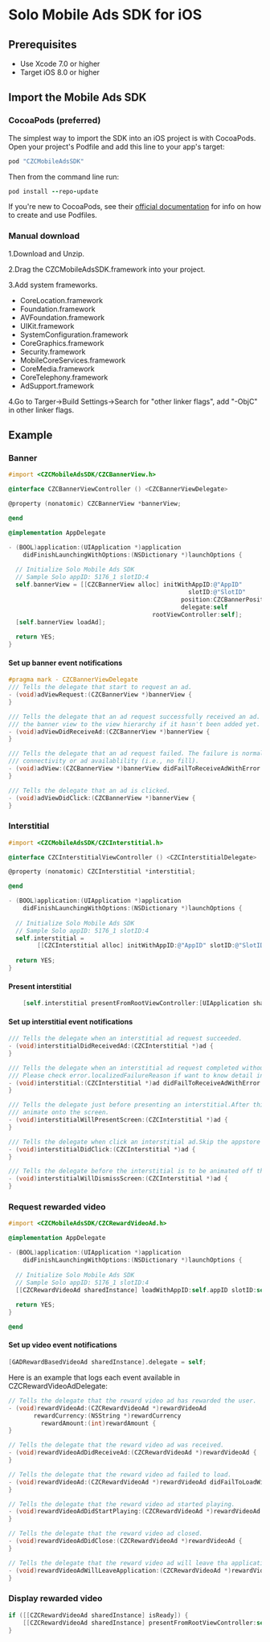 # Solo Mobile Ads SDK for iOS
## Prerequisites
   * Use Xcode 7.0 or higher
   * Target iOS 8.0 or higher

## Import the Mobile Ads SDK
### CocoaPods (preferred)
The simplest way to import the SDK into an iOS project is with CocoaPods. Open your project's Podfile and add this line to your app's target:
```ruby
pod "CZCMobileAdsSDK" 
```
Then from the command line run:
```ruby
pod install --repo-update
```
If you're new to CocoaPods, see their [official documentation](https://guides.cocoapods.org/using/using-cocoapods.html) for info on how to create and use Podfiles.

### Manual download
1.Download and Unzip.

2.Drag the CZCMobileAdsSDK.framework into your project.

3.Add system frameworks.
  * CoreLocation.framework
  * Foundation.framework
  * AVFoundation.framework
  * UIKit.framework
  * SystemConfiguration.framework
  * CoreGraphics.framework
  * Security.framework
  * MobileCoreServices.framework
  * CoreMedia.framework
  * CoreTelephony.framework
  * AdSupport.framework
  
4.Go to Targer->Build Settings->Search for "other linker flags", add "-ObjC" in other linker flags.
## Example
### Banner
```Objective-C
#import <CZCMobileAdsSDK/CZCBannerView.h>

@interface CZCBannerViewController () <CZCBannerViewDelegate>

@property (nonatomic) CZCBannerView *bannerView;

@end

@implementation AppDelegate

- (BOOL)application:(UIApplication *)application
    didFinishLaunchingWithOptions:(NSDictionary *)launchOptions {
    
  // Initialize Solo Mobile Ads SDK
  // Sample Solo appID: 5176_1 slotID:4
  self.bannerView = [[CZCBannerView alloc] initWithAppID:@"AppID"
                                                  slotID:@"SlotID"
                                                position:CZCBannerPositionBottom
                                                delegate:self
                                        rootViewController:self];
  [self.bannerView loadAd];
  
  return YES;
}

```

#### Set up banner event notifications
```Objective-C
#pragma mark - CZCBannerViewDelegate
/// Tells the delegate that start to request an ad.
- (void)adViewRequest:(CZCBannerView *)bannerView {
}

/// Tells the delegate that an ad request successfully received an ad. The delegate may want to add
/// the banner view to the view hierarchy if it hasn't been added yet.
- (void)adViewDidReceiveAd:(CZCBannerView *)bannerView {
}

/// Tells the delegate that an ad request failed. The failure is normally due to network
/// connectivity or ad availablility (i.e., no fill).
- (void)adView:(CZCBannerView *)bannerView didFailToReceiveAdWithError:(NSError *)error {
}

/// Tells the delegate that an ad is clicked.
- (void)adViewDidClick:(CZCBannerView *)bannerView {
}
```

### Interstitial
```Objective-C
#import <CZCMobileAdsSDK/CZCInterstitial.h>

@interface CZCInterstitialViewController () <CZCInterstitialDelegate>

@property (nonatomic) CZCInterstitial *interstitial;

@end

- (BOOL)application:(UIApplication *)application
    didFinishLaunchingWithOptions:(NSDictionary *)launchOptions {
    
  // Initialize Solo Mobile Ads SDK
  // Sample Solo appID: 5176_1 slotID:4
  self.interstitial =
        [[CZCInterstitial alloc] initWithAppID:@"AppID" slotID:@"SlotID" delegate:self];
  
  return YES;
}

```

#### Present interstitial
```Objective-C
    [self.interstitial presentFromRootViewController:[UIApplication sharedApplication].keyWindow.rootViewController];
```

#### Set up interstitial event notifications
```Objective-C
/// Tells the delegate when an interstitial ad request succeeded.
- (void)interstitialDidReceivedAd:(CZCInterstitial *)ad {
}

/// Tells the delegate when an interstitial ad request completed without an interstitial to show.
/// Please check error.localizedFailureReason if want to know detail info.
- (void)interstitial:(CZCInterstitial *)ad didFailToReceiveAdWithError:(NSError *)error {
}

/// Tells the delegate just before presenting an interstitial.After this method finishes the interstitial will
/// animate onto the screen.
- (void)interstitialWillPresentScreen:(CZCInterstitial *)ad {
}

/// Tells the delegate when click an interstitial ad.Skip the appstore after this method finishes.
- (void)interstitialDidClick:(CZCInterstitial *)ad {
}

/// Tells the delegate before the interstitial is to be animated off the screen.
- (void)interstitialWillDismissScreen:(CZCInterstitial *)ad {
}
```

### Request rewarded video
```Objective-C
#import <CZCMobileAdsSDK/CZCRewardVideoAd.h>

@implementation AppDelegate

- (BOOL)application:(UIApplication *)application
    didFinishLaunchingWithOptions:(NSDictionary *)launchOptions {
    
  // Initialize Solo Mobile Ads SDK
  // Sample Solo appID: 5176_1 slotID:4
  [[CZCRewardVideoAd sharedInstance] loadWithAppID:self.appID slotID:self.slotID];
  
  return YES;
}

@end
```
#### Set up video event notifications
```Objective-C
[GADRewardBasedVideoAd sharedInstance].delegate = self;
```
Here is an example that logs each event available in CZCRewardVideoAdDelegate:
```Objective-C
// Tells the delegate that the reward video ad has rewarded the user.
- (void)rewardVideoAd:(CZCRewardVideoAd *)rewardVideoAd
       rewardCurrency:(NSString *)rewardCurrency
         rewardAmount:(int)rewardAmount {
}

// Tells the delegate that the reward video ad was received.
- (void)rewardVideoAdDidReceiveAd:(CZCRewardVideoAd *)rewardVideoAd {
}

// Tells the delegate that the reward video ad failed to load.
- (void)rewardVideoAd:(CZCRewardVideoAd *)rewardVideoAd didFailToLoadWithError:(NSError *)error {
}

// Tells the delegate that the reward video ad started playing.
- (void)rewardVideoAdDidStartPlaying:(CZCRewardVideoAd *)rewardVideoAd {
}

// Tells the delegate that the reward video ad closed.
- (void)rewardVideoAdDidClose:(CZCRewardVideoAd *)rewardVideoAd {
}

// Tells the delegate that the reward video ad will leave tha application.
- (void)rewardVideoAdWillLeaveApplication:(CZCRewardVideoAd *)rewardVideoAd {
}
```
### Display rewarded video
```Objective-C
if ([[CZCRewardVideoAd sharedInstance] isReady]) {
    [[CZCRewardVideoAd sharedInstance] presentFromRootViewController:self];
}
```
